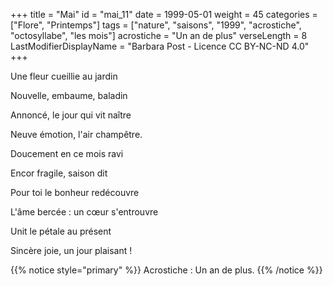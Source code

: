 +++
title = "Mai"
id = "mai_11"
date = 1999-05-01
weight = 45
categories = ["Flore", "Printemps"]
tags = ["nature", "saisons", "1999", "acrostiche", "octosyllabe", "les mois"]
acrostiche = "Un an de plus"
verseLength = 8
LastModifierDisplayName = "Barbara Post - Licence CC BY-NC-ND 4.0"
+++

Une fleur cueillie au jardin

Nouvelle, embaume, baladin

Annoncé, le jour qui vit naître

Neuve émotion, l'air champêtre.

Doucement en ce mois ravi

Encor fragile, saison dit

Pour toi le bonheur redécouvre

L'âme bercée : un cœur s'entrouvre

Unit le pétale au présent

Sincère joie, un jour plaisant !

{{% notice style="primary" %}}
Acrostiche : Un an de plus.
{{% /notice %}}
